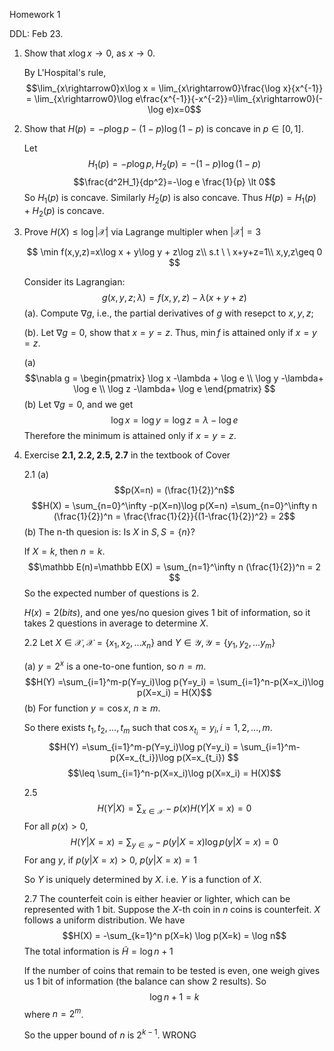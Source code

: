 Homework 1

DDL: Feb 23.

1. Show that $x\log x\to 0$, as $x\to 0$. 


   By L'Hospital's rule, 
   $$\lim_{x\rightarrow0}x\log x = \lim_{x\rightarrow0}\frac{\log x}{x^{-1}} = \lim_{x\rightarrow0}\log e\frac{x^{-1}}{-x^{-2}}=\lim_{x\rightarrow0}(-\log e)x=0$$



2. Show that $H(p) = -p\log p - (1-p)\log (1-p)$ is concave in $p\in [0,1]$.


   Let
   $$H_1(p)=-p\log p, H_2(p)=-(1-p)\log(1-p)$$
   $$\frac{d^2H_1}{dp^2}=-\log e \frac{1}{p} \lt 0$$
   So $H_1(p)$ is concave. Similarly  $H_2(p)$ is also concave. Thus $H(p) = H_1(p)+H_2(p)$ is concave.


3. Prove $H(X)\le\log |\mathcal{X}|$ via Lagrange multipler when $|\mathcal{X}|=3$
   
   $$
   \min f(x,y,z)=x\log x + y\log y + z\log z\\
   s.t \ \ x+y+z=1\\
   x,y,z\geq 0
   $$

   Consider its Lagrangian:
   $$
   g(x,y,z;\lambda) = f(x,y,z)-\lambda(x+y+z)
   $$
   (a). Compute $\nabla g$, i.e., the partial derivatives of $g$ with resepct to $x, y, z$; 

   (b). Let $\nabla  g = 0$, show that $x=y=z$. Thus, $\min f$ is attained only if $x=y=z$.
   

   (a)
   $$\nabla g =  
      \begin{pmatrix}
      \log x -\lambda + \log e \\
      \log y -\lambda+ \log e \\
      \log z -\lambda+ \log e
      \end{pmatrix}
   $$
   (b) Let $\nabla g = 0$, and we get
   $$\log x = \log y = \log z = \lambda - \log e$$
   Therefore the minimum is attained only if $x=y=z$.


4. Exercise **2.1, 2.2, 2.5, 2.7** in the textbook of Cover  

   2.1
   (a) 
   $$p(X=n) = (\frac{1}{2})^n$$
   $$H(X) = \sum_{n=0}^\infty -p(X=n)\log p(X=n) =\sum_{n=0}^\infty n (\frac{1}{2})^n = \frac{\frac{1}{2}}{(1-\frac{1}{2})^2} = 2$$
   (b) The n-th quesion is: Is $X$ in $S, S=\{n\}$?

      If $X=k$, then $n=k$.
      $$\mathbb E(n)=\mathbb E(X) = \sum_{n=1}^\infty n (\frac{1}{2})^n = 2 $$
      So the expected number of questions is $2$.

      $H(x)=2(bits)$, and one yes/no quesion gives $1$ bit of information, so it takes 2 questions in average to determine $X$. 
   
   2.2
   Let 
   $X \in \mathcal{X}, \mathcal{X}=\{x_1,x_2,\dots x_n\}$ and 
   $Y \in \mathcal{Y}, \mathcal{Y}=\{y_1,y_2,\dots y_m\}$
   
   (a) $y=2^x$ is a one-to-one funtion, so $n=m$.
   $$H(Y) =\sum_{i=1}^m-p(Y=y_i)\log p(Y=y_i) = \sum_{i=1}^n-p(X=x_i)\log p(X=x_i) = H(X)$$
   (b) For function $y=\cos x$, $n \geq m$. 
   
   So there exists $t_1, t_2, \dots, t_m$ such that $\cos x_{t_i} = y_i, i = 1,2,\dots, m$. 
   $$H(Y) =\sum_{i=1}^m-p(Y=y_i)\log p(Y=y_i) = \sum_{i=1}^m-p(X=x_{t_i})\log p(X=x_{t_i}) $$ 
   $$\leq \sum_{i=1}^n-p(X=x_i)\log p(X=x_i) = H(X)$$

   2.5
   $$H(Y|X) = \sum_{x \in \mathcal{X}}-p(x)H(Y|X=x) = 0$$
   For all $p(x) \gt 0$,
   $$H(Y|X=x)=\sum_{y\in \mathcal{Y}}-p(y|X=x) \log p(y|X=x) = 0$$
   For ang $y$, if $p(y|X=x) \gt 0$, $p(y|X=x)=1$
   
   So $Y$ is uniquely determined by $X$. i.e. $Y$ is a function of $X$.

   2.7 The counterfeit coin is either heavier or lighter, which can be represented with 1 bit. Suppose the $X$-th coin in $n$ coins is counterfeit. $X$ follows a uniform distribution. We have
   $$H(X) = -\sum_{k=1}^n p(X=k) \log p(X=k) = \log n$$
   The total information is $\tilde{H} = \log n +1$

   If the number of coins that remain to be tested is even, one weigh gives us $1$ bit of information (the balance can show 2 results).
   So
   $$\log n + 1 = k$$
   where $n = 2^m$.

   So the upper bound of $n$ is $2^{k-1}$.
   WRONG